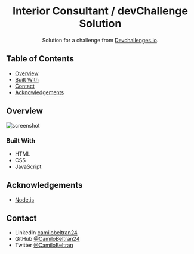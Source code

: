 <!-- Please update value in the {}  -->

<h1 align="center">Interior Consultant / devChallenge Solution</h1>

<div align="center">
   Solution for a challenge from  <a href="http://devchallenges.io" target="_blank">Devchallenges.io</a>.
</div>

<!-- TABLE OF CONTENTS -->

## Table of Contents

- [Overview](#overview)
- [Built With](#built-with)
- [Contact](#contact)
- [Acknowledgements](#acknowledgements)

<!-- OVERVIEW -->

## Overview

![screenshot](./assets/images/overview.jpg)

### Built With

<!-- This section should list any major frameworks that you built your project using. Here are a few examples.-->

- HTML
- CSS
- JavaScript

## Acknowledgements

- [Node.js](https://nodejs.org/)

## Contact

- LinkedIn [camilobeltran24](https://www.linkedin.com/in/camilobeltran24/)
- GitHub [@CamiloBeltran24](https://github.com/CamiloBeltran24)
- Twitter [@CamiloBeltran](https://twitter.com/CamiloBeltran)
